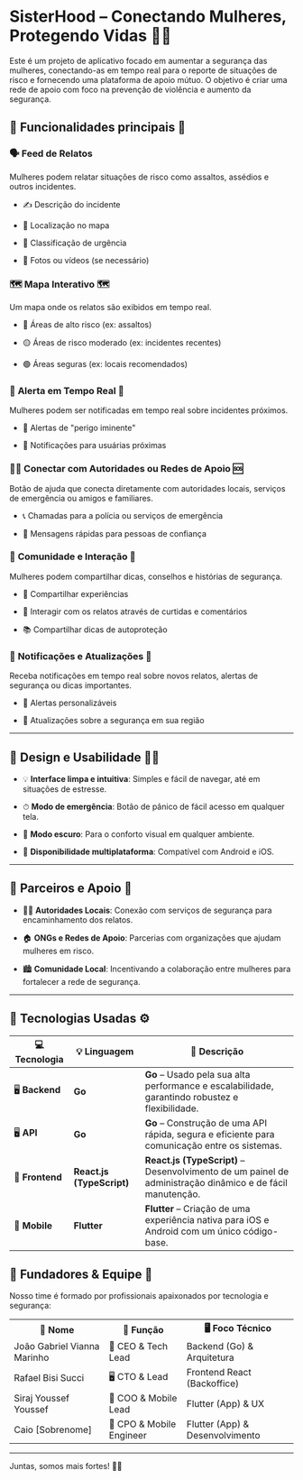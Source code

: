 # **SisterHood** – Conectando Mulheres, Protegendo Vidas 💜🚀



Este é um projeto de aplicativo focado em aumentar a segurança das mulheres, conectando-as em tempo real para o reporte de situações de risco e fornecendo uma plataforma de apoio mútuo. O objetivo é criar uma rede de apoio com foco na prevenção de violência e aumento da segurança.



## 📱 **Funcionalidades principais** 🔐



### 🗣 **Feed de Relatos**

Mulheres podem relatar situações de risco como assaltos, assédios e outros incidentes. 

- ✍️ Descrição do incidente

- 📍 Localização no mapa

- 🚨 Classificação de urgência

- 📸 Fotos ou vídeos (se necessário)



### 🗺 **Mapa Interativo** 🗺

Um mapa onde os relatos são exibidos em tempo real. 

- 🔴 Áreas de alto risco (ex: assaltos)

- 🟡 Áreas de risco moderado (ex: incidentes recentes)

- 🟢 Áreas seguras (ex: locais recomendados)



### 🚨 **Alerta em Tempo Real** 📲

Mulheres podem ser notificadas em tempo real sobre incidentes próximos. 

- 🚨 Alertas de "perigo iminente"

- 📍 Notificações para usuárias próximas



### 👮‍♀️ **Conectar com Autoridades ou Redes de Apoio** 🆘

Botão de ajuda que conecta diretamente com autoridades locais, serviços de emergência ou amigos e familiares.

- 📞 Chamadas para a polícia ou serviços de emergência

- 💬 Mensagens rápidas para pessoas de confiança



### 🤝 **Comunidade e Interação** 👫

Mulheres podem compartilhar dicas, conselhos e histórias de segurança. 

- 💬 Compartilhar experiências

- 🌟 Interagir com os relatos através de curtidas e comentários

- 📚 Compartilhar dicas de autoproteção



### 🔔 **Notificações e Atualizações** 📲

Receba notificações em tempo real sobre novos relatos, alertas de segurança ou dicas importantes.

- 🚨 Alertas personalizáveis

- 📰 Atualizações sobre a segurança em sua região



---



## 🎨 **Design e Usabilidade** 👩‍💻



- 💡 **Interface limpa e intuitiva**: Simples e fácil de navegar, até em situações de estresse.

- ⏱ **Modo de emergência**: Botão de pânico de fácil acesso em qualquer tela.

- 🌙 **Modo escuro**: Para o conforto visual em qualquer ambiente.

- 📲 **Disponibilidade multiplataforma**: Compatível com Android e iOS.



---



## 🤝 **Parceiros e Apoio** 💪



- 👮‍♀️ **Autoridades Locais**: Conexão com serviços de segurança para encaminhamento dos relatos.

- 🏠 **ONGs e Redes de Apoio**: Parcerias com organizações que ajudam mulheres em risco.

- 🏙 **Comunidade Local**: Incentivando a colaboração entre mulheres para fortalecer a rede de segurança.



---



## 🔧 **Tecnologias Usadas** ⚙️

<table>
  <thead>
    <tr>
      <th><strong>💻 Tecnologia</strong></th>
      <th><strong>💡 Linguagem</strong></th>
      <th><strong>📝 Descrição</strong></th>
    </tr>
  </thead>
  <tbody>
    <tr>
      <td>🖥 <strong>Backend</strong></td>
      <td><strong>Go</strong></td>
      <td><strong>Go</strong> – Usado pela sua alta performance e escalabilidade, garantindo robustez e flexibilidade.</td>
    </tr>
    <tr>
      <td>🖥 <strong>API</strong></td>
      <td><strong>Go</strong></td>
      <td><strong>Go</strong> – Construção de uma API rápida, segura e eficiente para comunicação entre os sistemas.</td>
    </tr>
    <tr>
      <td>📱 <strong>Frontend</strong></td>
      <td><strong>React.js (TypeScript)</strong></td>
      <td><strong>React.js (TypeScript)</strong> – Desenvolvimento de um painel de administração dinâmico e de fácil manutenção.</td>
    </tr>
    <tr>
      <td>📱 <strong>Mobile</strong></td>
      <td><strong>Flutter</strong></td>
      <td><strong>Flutter</strong> – Criação de uma experiência nativa para iOS e Android com um único código-base.</td>
    </tr>
  </tbody>
</table>


## 👥 Fundadores & Equipe 🚀

Nosso time é formado por profissionais apaixonados por tecnologia e segurança:

<table>
  <tr>
    <th>👤 Nome</th>
    <th>🔧 Função</th>
    <th>🖥️ Foco Técnico</th>
  </tr>
  <tr>
    <td>João Gabriel Vianna Marinho</td>
    <td>🎯 CEO & Tech Lead	</td>
    <td>Backend (Go) & Arquitetura</td>
  </tr>
  <tr>
    <td>Rafael Bisi Succi</td>
    <td>🖥️ CTO & Lead </td>
    <td>Frontend	React (Backoffice)</td>
  </tr>
  <tr>
    <td>Siraj Youssef Youssef</td>
    <td>📱 COO & Mobile Lead</td>
    <td>Flutter (App) & UX</td>
  </tr>
  <tr>
    <td>Caio [Sobrenome]</td>
    <td>📱 CPO & Mobile Engineer</td>
    <td>Flutter (App) & Desenvolvimento</td>
  </tr>

</table>

---
Juntas, somos mais fortes! 💪💜
